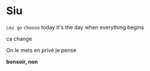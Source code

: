 # Siu
``Lez go``
`choooo`
today it's the day when everything begins


ca change


On le mets en privé je pense


**bonsoir, non**